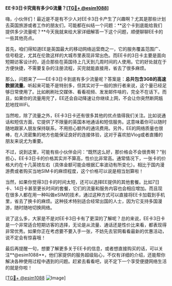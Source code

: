 **EE卡3日卡究竟有多少G流量？[[TG💪+ @esim1088](https://t.me/s/esim1088)]**

嗨，小伙伴们！最近是不是有不少人对EE卡3日卡产生了兴趣啊？尤其是那些计划去英国旅游或者工作的朋友们，可能都在纠结一个问题：**这个卡到底能给我们提供多少流量呢？**今天我就来给大家详细解答一下这个问题，顺便聊聊EE卡的一些其他亮点。

首先，咱们得知道EE是英国最大的移动网络运营商之一，它的服务覆盖范围广、信号稳定，尤其在伦敦这样的大城市里表现非常出色。而EE卡的3日卡主要是面向短期访客设计的，适合那些在英国待上几天到几周时间的人使用。它的好处就在于方便快捷，不需要复杂的注册流程，买完就能直接用，省去了很多麻烦。

那么，问题来了——EE卡3日卡到底有多少流量呢？答案是：**总共包含3GB的高速数据流量**。听起来可能不是特别多，但其实对于一般的旅行者来说，这个量已经足够日常使用了。比如刷刷社交媒体、看看视频、发发邮件啥的，完全不在话下。而且，如果你的流量用完了，EE还会自动降速让你继续上网，不会让你突然断网尴尬地找WiFi。

当然啦，除了流量之外，EE卡3日卡还有很多其他的优点值得我们关注。比如说通话和短信方面，它提供了不限量的英国本地通话和短信服务。这意味着你可以随时随地跟家人朋友保持联系，不用担心额外的通讯费用。另外，EE的网络质量也很棒，在人流密集的地方也能保证良好的连接体验，这对于喜欢拍Vlog或者直播的朋友来说尤为重要。

不过，说到这里，可能有些小伙伴会问：“既然这么好，那价格会不会很贵啊？”别担心，EE卡3日卡的价格其实并不算高，性价比非常高。通常情况下，一张卡的价格大约在十几英镑左右（具体金额可能会根据汇率波动有所变化）。相比于国内漫游费或者购买当地SIM卡的麻烦程度，这个价格可以说是相当划算啦！

当然，如果你觉得3日卡的时间太短，还可以选择EE提供的其他套餐。比如7日卡、14日卡甚至更长时间的套餐，它们的流量和服务内容也会相应增加。而且现在很多人都在用一种叫做eSIM的技术，通过这种方式可以直接将EE卡加载到手机里，省去了换卡的麻烦。这种技术特别适合经常出国的人士，因为它支持多国漫游，随时随地切换网络。

说了这么多，大家是不是对EE卡3日卡有了更深的了解呢？总的来说，EE卡3日卡是一个非常适合短期访客的选择，无论是从流量、通话还是性价比来看，都表现得非常优秀。如果你正在考虑要不要入手一张，不妨先去官网看看最新的优惠活动，说不定会有惊喜哦！

最后再提醒一句，想要了解更多关于EE卡的信息，或者想直接购买的话，可以关注**@esim1088**，他们家提供的服务超级贴心，不仅有详细的介绍，还能帮你解决各种使用过程中遇到的问题。赶紧去看看吧，说不定下一个享受便捷网络生活的就是你啦！

[[TG💪+ @esim1088](https://t.me/s/esim1088) ![Image](https://i.postimg.cc/4NQfJmqS/Snipaste-2025-05-13-00-14-12.png)]